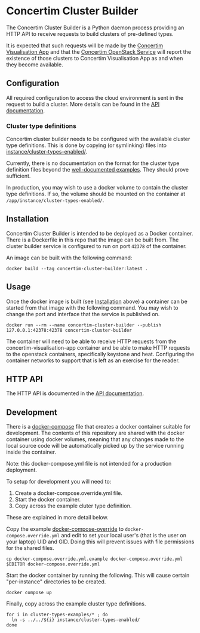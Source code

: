# Concertim Cluster Builder

The Concertim Cluster Builder is a Python daemon process providing an HTTP API
to receive requests to build clusters of pre-defined types.

It is expected that such requests will be made by the [Concertim Visualisation
App](https://github.com/alces-flight/concertim-ct-visualisation-app) and that
the [Concertim OpenStack
Service](https://github.com/alces-flight/concertim-openstack-service) will
report the existence of those clusters to Concertim Visualisation App as and
when they become available.

## Configuration

All required configuration to access the cloud environment is sent in the
request to build a cluster.  More details can be found in the [API
documentation](/docs/api.md).

### Cluster type definitions

Concertim cluster builder needs to be configured with the available cluster
type definitions.  This is done by copying (or symlinking) files into
[instance/cluster-types-enabled/](instance/cluster-types-enabled/).

Currently, there is no documentation on the format for the cluster type
definition files beyond the [well-documented
examples](cluster-types-examples/).  They should prove sufficient.

In production, you may wish to use a docker volume to contain the cluster type
definitions.  If so, the volume should be mounted on the container at
`/app/instance/cluster-types-enabled/`.

## Installation

Concertim Cluster Builder is intended to be deployed as a Docker container.
There is a Dockerfile in this repo that the image can be built from.  The
cluster builder service is configured to run on port `42378` of the container.

An image can be built with the following command:

```
docker build --tag concertim-cluster-builder:latest .
```

## Usage

Once the docker image is built (see [Installation](#installation) above) a
container can be started from that image with the following command.  You may
wish to change the port and interface that the service is published on.

```
docker run --rm --name concertim-cluster-builder --publish 127.0.0.1:42378:42378 concertim-cluster-builder
```

The container will need to be able to receive HTTP requests from the
concertim-visualisation-app container and be able to make HTTP requests to the
openstack containers, specifically keystone and heat.  Configuring the
container networks to support that is left as an exercise for the reader.

## HTTP API

The HTTP API is documented in the [API documentation](/docs/api.md).


## Development

There is a [docker-compose](docker-compose.yml) file that creates a docker
container suitable for development. The contents of this repository are shared
with the docker container using docker volumes, meaning that any changes made
to the local source code will be automatically picked up by the service running
inside the container.

Note: this docker-compose.yml file is not intended for a production deployment.

To setup for development you will need to:

1. Create a docker-compose.override.yml file.
2. Start the docker container.
3. Copy across the example cluter type definition.

These are explained in more detail below.

Copy the example [docker-compose-override](docker-compose.override.yml.example)
to `docker-compose.override.yml` and edit to set your local user's (that is the
user on your laptop) UID and GID. Doing this will prevent issues with file
permissions for the shared files.

```
cp docker-compose.override.yml.example docker-compose.override.yml
$EDITOR docker-compose.override.yml
```

Start the docker container by running the following.  This will cause certain
"per-instance" directories to be created.

```
docker compose up
```

Finally, copy across the example cluster type definitions.

```
for i in cluster-types-examples/* ; do
  ln -s ../../${i} instance/cluster-types-enabled/
done
```
